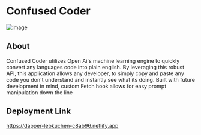 # Confused Coder


![image](https://user-images.githubusercontent.com/90432404/169724024-48fafff0-946c-46b6-943e-e36c69815f63.png)

## About
Confused Coder utilizes Open Ai's machine learning engine to quickly convert any languages code into plain english.
By leveraging this robust API, this application allows any developer, to simply <span className="accentText font-weight-bold"> copy and paste </span> any code you don't understand and instantly see what its doing.
Built with future development in mind, custom Fetch hook allows for easy prompt manipulation down the line

## Deployment Link
https://dapper-lebkuchen-c8ab96.netlify.app



